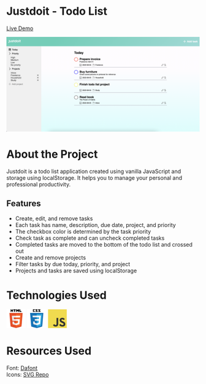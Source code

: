 # Justdoit - Todo List
<a href="https://luaroxy.github.io/odin-todolist/">Live Demo </a>

![](src/images/justdoit.png)

# About the Project
Justdoit is a todo list application created using vanilla JavaScript and storage using localStorage. It helps you to manage your personal and professional productivity. 

## Features
* Create, edit, and remove tasks
* Each task has name, description, due date, project, and priority
* The checkbox color is determined by the task priority
* Check task as complete and can uncheck completed tasks
* Completed tasks are moved to the bottom of the todo list and crossed out
* Create and remove projects
* Filter tasks by due today, priority, and project
* Projects and tasks are saved using localStorage

# Technologies Used
<img src="https://github.com/devicons/devicon/blob/master/icons/html5/html5-original-wordmark.svg" width="50"> <img src="https://github.com/devicons/devicon/blob/master/icons/css3/css3-original-wordmark.svg" width="50"> <img src="https://github.com/devicons/devicon/blob/master/icons/javascript/javascript-original.svg" width="50">

# Resources Used
Font: <a href="https://www.dafont.com/themes.php">Dafont </a>
\
Icons: <a href="https://www.svgrepo.com/">SVG Repo </a>